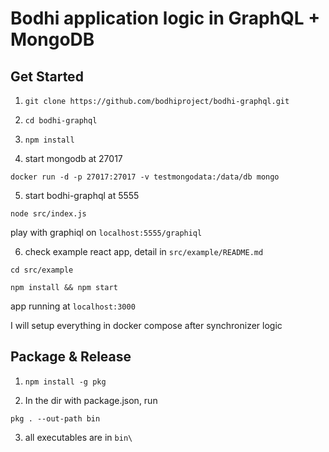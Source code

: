 # Bodhi application logic in GraphQL + MongoDB

## Get Started
1. `git clone https://github.com/bodhiproject/bodhi-graphql.git`

2. `cd bodhi-graphql`

3. `npm install`

4. start mongodb at 27017

`docker run -d -p 27017:27017 -v testmongodata:/data/db mongo`

5. start bodhi-graphql at 5555

`node src/index.js`

play with graphiql on `localhost:5555/graphiql`

6. check example react app, detail in `src/example/README.md`

`cd src/example`

`npm install && npm start`

app running at `localhost:3000`


I will setup everything in docker compose after synchronizer logic

## Package & Release
1. `npm install -g pkg`

2. In the dir with package.json, run

`pkg . --out-path bin`

3. all executables are in `bin\`
